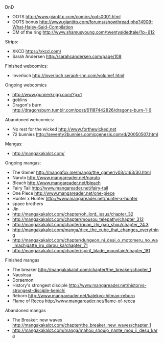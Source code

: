 
DnD
- OOTS http://www.giantitp.com/comics/oots0001.html
- OOTS bonus http://www.giantitp.com/forums/showthread.php?4909-What-Haley-Said-Compilation
- DM of the ring http://www.shamusyoung.com/twentysidedtale/?p=612


Strips:
- XKCD https://xkcd.com/
- Sarah Andersen http://sarahcandersen.com/page/108


Finished webcomics:
- Inverloch http://inverloch.seraph-inn.com/volume1.html

Ongoing webcomics
- http://www.gunnerkrigg.com/?p=1
- goblins
- Dragon's burn http://dragonsburn.tumblr.com/post/61187442826/dragons-burn-1-9


Abandoned webcomics:
- No rest for the wicked http://www.forthewicked.net
- 72 bunnies http://seventy2bunnies.comicgenesis.com/d/20050507.html


Mangas:
- http://mangakakalot.com/


Ongoing mangas:
- The Gamer http://mangafox.me/manga/the_gamer/v03/c163/30.html
- Naruto http://www.mangareader.net/naruto
- Bleach http://www.mangareader.net/bleach
- Fairy Tail http://www.mangareader.net/fairy-tail
- One Piece http://www.mangareader.net/one-piece
- Hunter x Hunter http://www.mangareader.net/hunter-x-hunter
- space brothers
- Jin
- http://mangakakalot.com/chapter/oh_lord_jesus/chapter_32
- http://mangakakalot.com/chapter/mousou_telepathy/chapter_312
- http://mangakakalot.com/chapter/quan_zhi_gao_shou/chapter_24.3
- http://mangakakalot.com/manga/dice_the_cube_that_changes_everything
- http://mangakakalot.com/chapter/dungeon_ni_deai_o_motomeru_no_wa_machigatte_iru_darou_ka/chapter_71
- http://mangakakalot.com/chapter/spirit_blade_mountain/chapter_181


Finished mangas
- The breaker http://mangakakalot.com/chapter/the_breaker/chapter_1
- Nausicaa
- Doraemon
- History's strongest disciple http://www.mangareader.net/historys-strongest-disciple-kenichi
- Reborn http://www.mangareader.net/katekyo-hitman-reborn
- Flame of Recca http://www.mangareader.net/flame-of-recca


Abandoned mangas
- The Breaker: new waves http://mangakakalot.com/chapter/the_breaker_new_waves/chapter_1
- http://mangakakalot.com/manga/mahou_shoujo_nante_mou_ii_desu_kara
